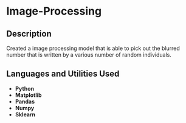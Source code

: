 # Image-Processing

<h2>Description</h2>
Created a image processing model that is able to pick out the blurred number that is written by a various number of random individuals.<br />

<h2>Languages and Utilities Used</h2>

- <b>Python</b>
- <b>Matplotlib</b>
- <b>Pandas</b>
- <b>Numpy</b>
- <b>Sklearn</b>
